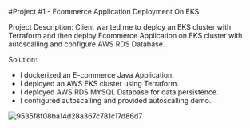 #Project #1 - Ecommerce Application Deployment On EKS

Project Description: Client wanted me to deploy an EKS cluster with Terraform and then deploy Ecommerce Application on EKS cluster with autoscalling and configure AWS RDS Database.

Solution:
- I dockerized an E-commerce Java Application.
- I deployed an AWS EKS cluster using Terraform.
- I deployed AWS RDS MYSQL Database for data persistence.
- I configured autoscalling and provided autoscalling demo.

![9535f8f08ba14d28a367c781c17d86d7](https://github.com/awab-hassan/01-Ecommerce-DEVOPS/assets/90965012/b73fc206-1bfe-450e-9458-204daeed7b6e)
